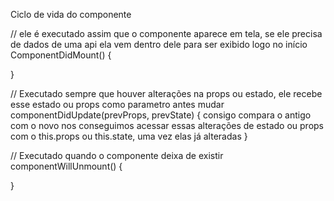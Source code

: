 Ciclo de vida do componente

// ele é executado assim que o componente aparece em tela, se ele precisa de dados de uma api ela vem dentro dele para ser exibido logo no início
ComponentDidMount() {

}

// Executado sempre que houver alterações na props ou estado, ele recebe esse estado ou props como parametro antes mudar
componentDidUpdate(prevProps, prevState) {
consigo compara o antigo com o novo
nos conseguimos acessar essas alterações de estado ou props com o this.props ou this.state, uma vez elas já alteradas
}

// Executado quando o componente deixa de existir
componentWillUnmount() {

}
